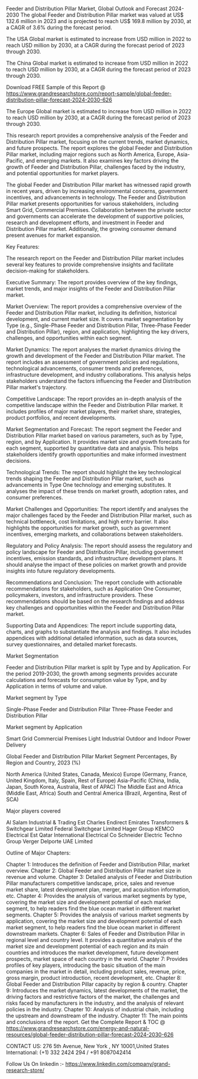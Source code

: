Feeder and Distribution Pillar Market, Global Outlook and Forecast 2024-2030
The global Feeder and Distribution Pillar market was valued at US$ 132.6 million in 2023 and is projected to reach US$ 169.8 million by 2030, at a CAGR of 3.6% during the forecast period.

The USA Global market is estimated to increase from USD million in 2022 to reach USD million by 2030, at a CAGR during the forecast period of 2023 through 2030.

The China Global market is estimated to increase from USD million in 2022 to reach USD million by 2030, at a CAGR during the forecast period of 2023 through 2030.

Download FREE Sample of this Report @ https://www.grandresearchstore.com/report-sample/global-feeder-distribution-pillar-forecast-2024-2030-626

The Europe Global market is estimated to increase from USD million in 2022 to reach USD million by 2030, at a CAGR during the forecast period of 2023 through 2030.

This research report provides a comprehensive analysis of the Feeder and Distribution Pillar market, focusing on the current trends, market dynamics, and future prospects. The report explores the global Feeder and Distribution Pillar market, including major regions such as North America, Europe, Asia-Pacific, and emerging markets. It also examines key factors driving the growth of Feeder and Distribution Pillar, challenges faced by the industry, and potential opportunities for market players.

The global Feeder and Distribution Pillar market has witnessed rapid growth in recent years, driven by increasing environmental concerns, government incentives, and advancements in technology. The Feeder and Distribution Pillar market presents opportunities for various stakeholders, including Smart Grid, Commercial Premises. Collaboration between the private sector and governments can accelerate the development of supportive policies, research and development efforts, and investment in Feeder and Distribution Pillar market. Additionally, the growing consumer demand present avenues for market expansion.

Key Features:

The research report on the Feeder and Distribution Pillar market includes several key features to provide comprehensive insights and facilitate decision-making for stakeholders.

Executive Summary: The report provides overview of the key findings, market trends, and major insights of the Feeder and Distribution Pillar market.

Market Overview: The report provides a comprehensive overview of the Feeder and Distribution Pillar market, including its definition, historical development, and current market size. It covers market segmentation by Type (e.g., Single-Phase Feeder and Distribution Pillar, Three-Phase Feeder and Distribution Pillar), region, and application, highlighting the key drivers, challenges, and opportunities within each segment.

Market Dynamics: The report analyses the market dynamics driving the growth and development of the Feeder and Distribution Pillar market. The report includes an assessment of government policies and regulations, technological advancements, consumer trends and preferences, infrastructure development, and industry collaborations. This analysis helps stakeholders understand the factors influencing the Feeder and Distribution Pillar market's trajectory.

Competitive Landscape: The report provides an in-depth analysis of the competitive landscape within the Feeder and Distribution Pillar market. It includes profiles of major market players, their market share, strategies, product portfolios, and recent developments.

Market Segmentation and Forecast: The report segment the Feeder and Distribution Pillar market based on various parameters, such as by Type, region, and by Application. It provides market size and growth forecasts for each segment, supported by quantitative data and analysis. This helps stakeholders identify growth opportunities and make informed investment decisions.

Technological Trends: The report should highlight the key technological trends shaping the Feeder and Distribution Pillar market, such as advancements in Type One technology and emerging substitutes. It analyses the impact of these trends on market growth, adoption rates, and consumer preferences.

Market Challenges and Opportunities: The report identify and analyses the major challenges faced by the Feeder and Distribution Pillar market, such as technical bottleneck, cost limitations, and high entry barrier. It also highlights the opportunities for market growth, such as government incentives, emerging markets, and collaborations between stakeholders.

Regulatory and Policy Analysis: The report should assess the regulatory and policy landscape for Feeder and Distribution Pillar, including government incentives, emission standards, and infrastructure development plans. It should analyse the impact of these policies on market growth and provide insights into future regulatory developments.

Recommendations and Conclusion: The report conclude with actionable recommendations for stakeholders, such as Application One Consumer, policymakers, investors, and infrastructure providers. These recommendations should be based on the research findings and address key challenges and opportunities within the Feeder and Distribution Pillar market.

Supporting Data and Appendices: The report include supporting data, charts, and graphs to substantiate the analysis and findings. It also includes appendices with additional detailed information, such as data sources, survey questionnaires, and detailed market forecasts.

Market Segmentation

Feeder and Distribution Pillar market is split by Type and by Application. For the period 2019-2030, the growth among segments provides accurate calculations and forecasts for consumption value by Type, and by Application in terms of volume and value.

Market segment by Type

Single-Phase Feeder and Distribution Pillar
Three-Phase Feeder and Distribution Pillar

Market segment by Application

Smart Grid
Commercial Premises
Light Industrial
Outdoor and Indoor Power Delivery

Global Feeder and Distribution Pillar Market Segment Percentages, By Region and Country, 2023 (%)

North America (United States, Canada, Mexico)
Europe (Germany, France, United Kingdom, Italy, Spain, Rest of Europe)
Asia-Pacific (China, India, Japan, South Korea, Australia, Rest of APAC)
The Middle East and Africa (Middle East, Africa)
South and Central America (Brazil, Argentina, Rest of SCA)

Major players covered

Al Salam Industrial & Trading Est
Charles Endirect
Emirates Transformers & Switchgear Limited
Federal Switchgear Limited
Hager Group
KEMCO Electrical Est
Qatar International Electrical Co
Schneider Electric
Techno Group
Verger Delporte UAE Limited

Outline of Major Chapters:

Chapter 1: Introduces the definition of Feeder and Distribution Pillar, market overview.
Chapter 2: Global Feeder and Distribution Pillar market size in revenue and volume.
Chapter 3: Detailed analysis of Feeder and Distribution Pillar manufacturers competitive landscape, price, sales and revenue market share, latest development plan, merger, and acquisition information, etc.
Chapter 4: Provides the analysis of various market segments by type, covering the market size and development potential of each market segment, to help readers find the blue ocean market in different market segments.
Chapter 5: Provides the analysis of various market segments by application, covering the market size and development potential of each market segment, to help readers find the blue ocean market in different downstream markets.
Chapter 6: Sales of Feeder and Distribution Pillar in regional level and country level. It provides a quantitative analysis of the market size and development potential of each region and its main countries and introduces the market development, future development prospects, market space of each country in the world.
Chapter 7: Provides profiles of key players, introducing the basic situation of the main companies in the market in detail, including product sales, revenue, price, gross margin, product introduction, recent development, etc.
Chapter 8: Global Feeder and Distribution Pillar capacity by region & country.
Chapter 9: Introduces the market dynamics, latest developments of the market, the driving factors and restrictive factors of the market, the challenges and risks faced by manufacturers in the industry, and the analysis of relevant policies in the industry.
Chapter 10: Analysis of industrial chain, including the upstream and downstream of the industry.
Chapter 11: The main points and conclusions of the report.
Get the Complete Report & TOC @ https://www.grandresearchstore.com/energy-and-natural-resources/global-feeder-distribution-pillar-forecast-2024-2030-626

CONTACT US:
276 5th Avenue, New York , NY 10001,United States
International: (+1) 332 2424 294 / +91 8087042414

Follow Us On linkedin :- https://www.linkedin.com/company/grand-research-store/
